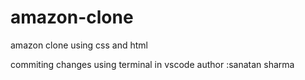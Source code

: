 # amazon-clone
amazon clone using css and html

commiting changes using terminal in vscode 
    author :sanatan sharma
    
